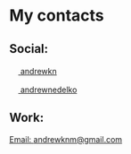 # My contacts
## Social:
[<img src="https://upload.wikimedia.org/wikipedia/commons/8/82/Telegram_logo.svg" height="16"> andrewkn](http://t.me/andrewkn) 

[<img src="https://upload.wikimedia.org/wikipedia/commons/b/b2/VKontakte.svg" height="16"> andrewnedelko](http://vk.com/andrewnedelko)

## Work:
[Email: andrewknm@gmail.com](mailto:andrewknm@gmail.com)